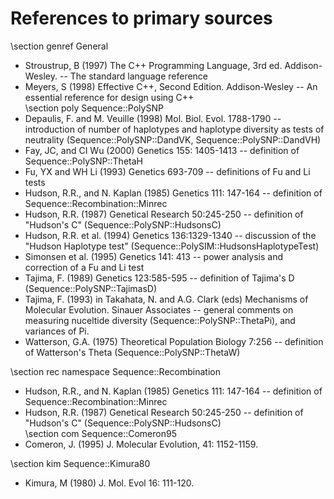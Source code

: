 # References to primary sources                                                                        
  \section genref General                                                                                          
  * Stroustrup, B (1997) The C++ Programming Language, 3rd ed.  Addison-Wesley. -- The standard language reference
  * Meyers, S (1998) Effective C++, Second Edition. Addison-Wesley -- An essential reference for design using C++    
  \section poly Sequence::PolySNP                                                                                  
  * Depaulis, F. and M. Veuille (1998) Mol. Biol. Evol. 1788-1790 -- introduction of number of haplotypes and haplotype diversity as tests of neutrality (Sequence::PolySNP::DandVK, Sequence::PolySNP::DandVH)                      
  * Fay, JC, and CI Wu (2000) Genetics 155: 1405-1413 -- definition of Sequence::PolySNP::ThetaH                 
  * Fu, YX and WH Li (1993) Genetics 693-709 -- definitions of Fu and Li tests                                     
  * Hudson, R.R., and N. Kaplan (1985) Genetics 111: 147-164 -- definition of Sequence::Recombination::Minrec      
  * Hudson, R.R. (1987) Genetical Research 50:245-250 -- definition of "Hudson's C" (Sequence::PolySNP::HudsonsC)  
  * Hudson, R.R. et al. (1994) Genetics 136:1329-1340 -- discussion of the "Hudson Haplotype test" (Sequence::PolySIM::HudsonsHaplotypeTest)                                                                                         
  * Simonsen et al.  (1995) Genetics 141: 413 -- power analysis and correction of a Fu and Li test                 
  * Tajima, F. (1989) Genetics 123:585-595 -- definition of Tajima's D (Sequence::PolySNP::TajimasD)               
  * Tajima, F. (1993) in Takahata, N. and A.G. Clark (eds) Mechanisms of Molecular Evolution. Sinauer Associates -- general comments on measuring nuceltide diversity (Sequence::PolySNP::ThetaPi), and variances of Pi.
  * Watterson, G.A. (1975) Theoretical Population Biology 7:256 -- definition of Watterson's Theta (Sequence::PolySNP::ThetaW)                                                                                                       
                                                                                                                   
  \section rec namespace Sequence::Recombination                                                                   
  * Hudson, R.R., and N. Kaplan (1985) Genetics 111: 147-164 -- definition of Sequence::Recombination::Minrec      
  * Hudson, R.R. (1987) Genetical Research 50:245-250 -- definition of "Hudson's C" (Sequence::PolySNP::HudsonsC)  
  \section com Sequence::Comeron95                                                                                 
  * Comeron, J. (1995) J. Molecular Evolution, 41: 1152-1159.                                                      
                                                                                                                   
  \section kim Sequence::Kimura80                                                                                  
  * Kimura, M (1980) J. Mol. Evol 16: 111-120.                                                                   

